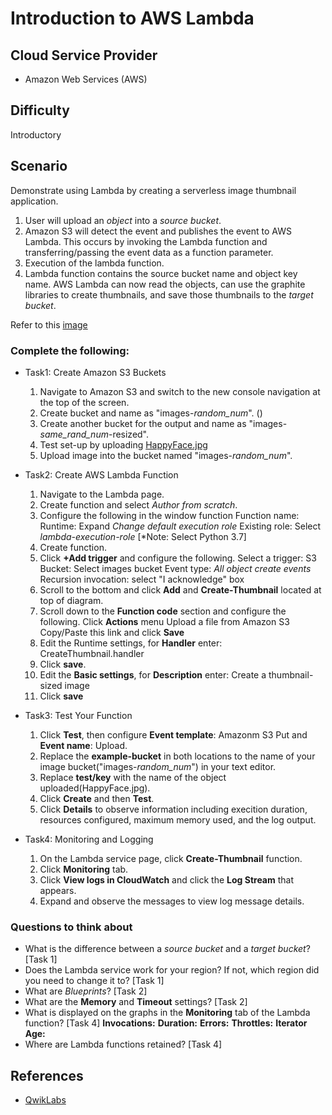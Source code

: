 # Introduction to AWS Lambda 

## Cloud Service Provider
* Amazon Web Services (AWS)

## Difficulty
Introductory

## Scenario
Demonstrate using Lambda by creating a serverless image thumbnail application.
  1. User will upload an *object* into a *source bucket*.
  2. Amazon S3 will detect the event and publishes the event to AWS Lambda. This occurs by invoking the Lambda
  function and transferring/passing the event data as a function parameter.
  3. Execution of the lambda function.
  4. Lambda function contains the source bucket name and object key name. AWS Lambda can now read the objects, can use the graphite libraries to create thumbnails, and save those thumbnails to the *target bucket*.

Refer to this [image](https://github.com/atymous/AWS-Labs-Projects/blob/master/Labs/Lambda/IntroLambdaScenario.png)

###  Complete the following:

* Task1: Create Amazon S3 Buckets
  1. Navigate to Amazon S3 and switch to the new console navigation at the top of the screen.
  2. Create bucket and name as "images-*random_num*". ()
  3. Create another bucket for the output and name as "images-*same_rand_num*-resized".
  4. Test set-up by uploading [HappyFace.jpg]()
  5. Upload image into the bucket named "images-*random_num*".

* Task2: Create AWS Lambda Function
  1. Navigate to the Lambda page.
  2. Create function and select *Author from scratch*.
  3. Configure the following in the window function
    Function name:
    Runtime:
    Expand *Change default execution role*
    Existing role: Select *lambda-execution-role*
    [*Note: Select Python 3.7]
  4. Create function.
  5. Click **+Add trigger** and configure the following.
    Select a trigger: S3 
    Bucket: Select images bucket
    Event type: *All object create events*
    Recursion invocation: select "I acknowledge" box
  6. Scroll to the bottom and click **Add** and **Create-Thumbnail** located at top of diagram.
  7. Scroll down to the **Function code** section and configure the following.
    Click **Actions** menu
    Upload a file from Amazon S3
    Copy/Paste this link and click **Save**
  8. Edit the Runtime settings, for **Handler** enter: CreateThumbnail.handler
  9. Click **save**.
  10. Edit the **Basic settings**, for **Description** enter: Create a thumbnail-sized image
  12. Click **save**


* Task3: Test Your Function
  1. Click **Test**, then configure **Event template**: Amazonm S3 Put and **Event name**: Upload.
  2. Replace the **example-bucket** in both locations to the name of your image bucket("images-*random_num*") in your text editor.
  3. Replace **test/key** with the name of the object uploaded(HappyFace.jpg).
  4. Click **Create** and then **Test**.
  5. Click **Details** to observe information including execition duration, resources configured, maximum memory used, and the log output.

* Task4: Monitoring and Logging
  1. On the Lambda service page, click **Create-Thumbnail** function.
  2. Click **Monitoring** tab.
  3. Click **View logs in CloudWatch** and click the **Log Stream** that appears.
  4. Expand and observe the messages to view log message details.

###  Questions to think about 

* What is the difference between a *source bucket* and a *target bucket*? [Task 1]
* Does the Lambda service work for your region? If not, which region did you need to change it to? [Task 1]
* What are *Blueprints*? [Task 2]
* What are the **Memory** and **Timeout** settings? [Task 2]
* What is displayed on the graphs in the **Monitoring** tab of the Lambda function? [Task 4]
  **Invocations:**
  **Duration:**
  **Errors:**
  **Throttles:**
  **Iterator Age:**
* Where are Lambda functions retained? [Task 4]

## References 
* [QwikLabs](https://www.qwiklabs.com/focuses/15682?catalog_rank=%7B%22rank%22%3A2%2C%22num_filters%22%3A3%2C%22has_search%22%3Atrue%7D&parent=catalog&search_id=8999985)